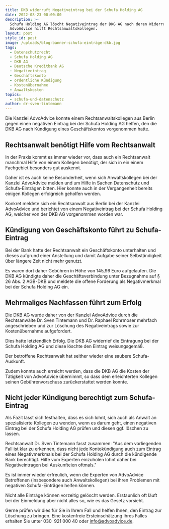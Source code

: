 ```yaml
---
title: DKB widerruft Negativeintrag bei der Schufa Holding AG
date: 2022-08-23 00:00:00
description: >-
  Schufa Holding AG löscht Negativeintrag der DKG AG nach deren Widerruf.
  AdvoAdvice hilft Rechtsanwaltskollegen. 
layout: post
style_id: post
image: /uploads/blog-banner-schufa-einträge-dkb.jpg
tags:
  - Datenschutzrecht
  - Schufa Holding AG
  - DKB AG
  - Deutsche Kreditbank AG
  - Negativeintrag
  - Geschäftskonto
  - ordentliche Kündigung
  - Kostenübernahme
  - Anwaltskosten
topics:
  - schufa-und-datenschutz
author: dr-sven-tintemann
---
```

Die Kanzlei AdvoAdvice konnte einem Rechtsanwaltskollegen aus Berlin gegen einen negativen Eintrag bei der Schufa Holding AG helfen, den die DKB AG nach Kündigung eines Geschäftskontos vorgenommen hatte.&nbsp;

## Rechtsanwalt benötigt Hilfe vom Rechtsanwalt

In der Praxis kommt es immer wieder vor, dass auch ein Rechtsanwalt manchmal Hilfe von einem Kollegen benötigt, der sich in ein einem Fachgebiet besonders gut auskennt.&nbsp;

Daher ist es auch keine Besonderheit, wenn sich Anwaltskollegen bei der Kanzlei AdvoAdvice melden und um Hilfe in Sachen Datenschutz und Schufa-Einträgen bitten. Hier konnte auch in der Vergangenheit bereits einigen Kollegen erfolgreich geholfen werden.&nbsp;

Konkret meldete sich ein Rechtsanwalt aus Berlin bei der Kanzlei AdvoAdvice und berichtet von einem Negativeintrag bei der Schufa Holding AG, welcher von der DKB AG vorgenommen worden war.&nbsp;

## Kündigung von Geschäftskonto führt zu Schufa-Eintrag

Bei der Bank hatte der Rechtsanwalt ein Geschäftskonto unterhalten und dieses aufgrund einer Anstellung und damit Aufgabe seiner Selbständigkeit über längere Zeit nicht mehr genutzt.&nbsp;

Es waren dort daher Gebühren in Höhe von 145,96 Euro aufgelaufen. Die DKB AG kündigte daher die Geschäftsverbindung unter Bezugnahme auf &sect; 26 Abs. 2 AGB-DKB und meldete die offene Forderung als Negativmerkmal bei der Schufa Holding AG ein.&nbsp;

## Mehrmaliges Nachfassen führt zum Erfolg

Die DKB AG wurde daher von der Kanzlei AdvoAdvice durch die Rechtsanwälte Dr. Sven Tintemann und Dr. Raphael Rohrmoser mehrfach angeschrieben und zur Löschung des Negativeintrags sowie zur Kostenübernahme aufgefordert.&nbsp;

Dies hatte letztendlich Erfolg. Die DKB AG widerrief die Eintragung bei der Schufa Holding AG und diese löschte den Eintrag weisungsgemä&szlig;.&nbsp;

Der betroffene Rechtsanwalt hat seither wieder eine saubere Schufa-Auskunft.&nbsp;

Zudem konnte auch erreicht werden, dass die DKB AG die Kosten der Tätigkeit von AdvoAdvice übernimmt, so dass dem erleichterten Kollegen seinen Gebührenvorschuss zurückerstattet werden konnte.&nbsp;

## Nicht jeder Kündigung berechtigt zum Schufa-Eintrag

Als Fazit lässt sich festhalten, dass es sich lohnt, sich auch als Anwalt an spezialisierte Kollegen zu wenden, wenn es darum geht, einen negativen Eintrag bei der Schufa Holding AG prüfen und diesen ggf. löschen zu lassen.&nbsp;

Rechtsanwalt Dr. Sven Tintemann fasst zusammen: "Aus dem vorliegenden Fall ist klar zu erkennen, dass nicht jede Kontokündigung auch zum Eintrag eines Negativmerkmals bei der Schufa Holding AG durch die kündigende Bank berechtigt. Hilfe vom Experten einzuholen lohnt daher bei Negativeintragen bei Auskunfteien oftmals."

Es ist immer wieder erfreulich, wenn die Experten von AdvoAdvice Betroffenen (insbesondere auch Anwaltskollegen) bei ihren Problemen mit negativen Schufa-Einträgen helfen können.

Nicht alle Einträge können vorzeitig gelöscht werden. Erstaunlich oft läuft bei der Einmeldung aber nicht alles so, wie es das Gesetz vorsieht.

Gerne prüfen wir dies für Sie in Ihrem Fall und helfen Ihnen, den Eintrag zur Löschung zu bringen. Eine kostenfreie Ersteinschätzung Ihres Falles erhalten Sie unter 030 &nbsp;921 000 40 oder info@advoadvice.de.&nbsp;

&nbsp;

&nbsp;

&nbsp;